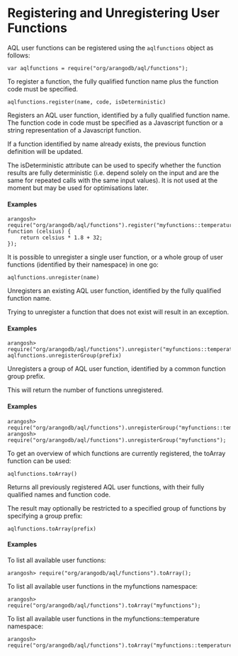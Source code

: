 <a name="registering_and_unregistering_user_functions"></a>
# Registering and Unregistering User Functions

AQL user functions can be registered using the `aqlfunctions` object as
follows:

    var aqlfunctions = require("org/arangodb/aql/functions");

To register a function, the fully qualified function name plus the
function code must be specified.

`aqlfunctions.register(name, code, isDeterministic)`

Registers an AQL user function, identified by a fully qualified function name. The function code in code must be specified as a Javascript function or a string representation of a Javascript function.

If a function identified by name already exists, the previous function definition will be updated.

The isDeterministic attribute can be used to specify whether the function results are fully deterministic (i.e. depend solely on the input and are the same for repeated calls with the same input values). It is not used at the moment but may be used for optimisations later.

<a name="examples"></a>
#### Examples

	arangosh> require("org/arangodb/aql/functions").register("myfunctions::temperature::celsiustofahrenheit",
	function (celsius) {
		return celsius * 1.8 + 32;
	});

It is possible to unregister a single user function, or a whole group of user functions (identified by their namespace) in one go:

`aqlfunctions.unregister(name)`

Unregisters an existing AQL user function, identified by the fully qualified function name.

Trying to unregister a function that does not exist will result in an exception.

<a name="examples"></a>
#### Examples

	arangosh> require("org/arangodb/aql/functions").unregister("myfunctions::temperature::celsiustofahrenheit");
	aqlfunctions.unregisterGroup(prefix)

Unregisters a group of AQL user function, identified by a common function group prefix.

This will return the number of functions unregistered.

<a name="examples"></a>
#### Examples

	arangosh> require("org/arangodb/aql/functions").unregisterGroup("myfunctions::temperature");
	arangosh> require("org/arangodb/aql/functions").unregisterGroup("myfunctions");

To get an overview of which functions are currently registered, the toArray function can be used:

`aqlfunctions.toArray()`

Returns all previously registered AQL user functions, with their fully qualified names and function code.

The result may optionally be restricted to a specified group of functions by specifying a group prefix:

`aqlfunctions.toArray(prefix)`

<a name="examples"></a>
#### Examples

To list all available user functions:

	arangosh> require("org/arangodb/aql/functions").toArray();

To list all available user functions in the myfunctions namespace:

	arangosh> require("org/arangodb/aql/functions").toArray("myfunctions");

To list all available user functions in the myfunctions::temperature namespace:

	arangosh> require("org/arangodb/aql/functions").toArray("myfunctions::temperature");



<!--
@copydetails JSF_aqlfunctions_register

It is possible to unregister a single user function, or a whole group of
user functions (identified by their namespace) in one go:

@copydetails JSF_aqlfunctions_unregister

@copydetails JSF_aqlfunctions_unregister_group

To get an overview of which functions are currently registered, the 
`toArray` function can be used:

@copydetails JSF_aqlfunctions_toArray

-->